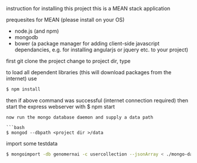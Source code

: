 instruction for installing this project 
this is a MEAN stack application

prequesites for MEAN (please install on your OS)
* node.js (and npm)
* mongodb
* bower (a package manager for adding client-side javascript dependancies, e.g. for installing angularjs or jquery etc. to your project)

first git clone the project
change to project dir, type

to load all dependent libraries (this will download packages from the internet) use
```bash
$ npm install
```
then if above command was successful (internet connection required) then start the express webserver with
$ npm start

```
now run the mongo database daemon and supply a data path

```bash
$ mongod --dbpath <project dir >/data
```

import some testdata
```bash
$ mongoimport -db genomernai -c usercollection --jsonArray < ./mongo-data-create/userdata.txt
```


